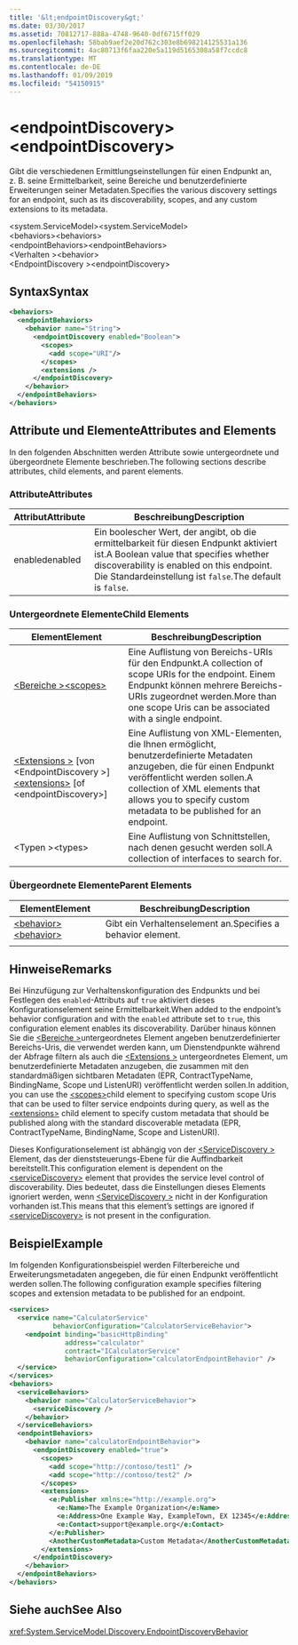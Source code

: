 ```yaml
---
title: '&lt;endpointDiscovery&gt;'
ms.date: 03/30/2017
ms.assetid: 70812717-888a-4748-9640-0df6715ff029
ms.openlocfilehash: 58bab9aef2e20d762c303e8b698214125531a136
ms.sourcegitcommit: 4ac80713f6faa220e5a119d5165308a58f7ccdc8
ms.translationtype: MT
ms.contentlocale: de-DE
ms.lasthandoff: 01/09/2019
ms.locfileid: "54150915"
---
```

# <a name="ltendpointdiscoverygt"></a><span data-ttu-id="33719-102">&lt;endpointDiscovery&gt;</span><span class="sxs-lookup"><span data-stu-id="33719-102">&lt;endpointDiscovery&gt;</span></span>
<span data-ttu-id="33719-103">Gibt die verschiedenen Ermittlungseinstellungen für einen Endpunkt an, z. B. seine Ermittelbarkeit, seine Bereiche und benutzerdefinierte Erweiterungen seiner Metadaten.</span><span class="sxs-lookup"><span data-stu-id="33719-103">Specifies the various discovery settings for an endpoint, such as its discoverability, scopes, and any custom extensions to its metadata.</span></span>  
  
<span data-ttu-id="33719-104">\<system.ServiceModel></span><span class="sxs-lookup"><span data-stu-id="33719-104">\<system.ServiceModel></span></span>  
<span data-ttu-id="33719-105">\<behaviors></span><span class="sxs-lookup"><span data-stu-id="33719-105">\<behaviors></span></span>  
<span data-ttu-id="33719-106">\<endpointBehaviors></span><span class="sxs-lookup"><span data-stu-id="33719-106">\<endpointBehaviors></span></span>  
<span data-ttu-id="33719-107">\<Verhalten ></span><span class="sxs-lookup"><span data-stu-id="33719-107">\<behavior></span></span>  
<span data-ttu-id="33719-108">\<EndpointDiscovery ></span><span class="sxs-lookup"><span data-stu-id="33719-108">\<endpointDiscovery></span></span>  
  
## <a name="syntax"></a><span data-ttu-id="33719-109">Syntax</span><span class="sxs-lookup"><span data-stu-id="33719-109">Syntax</span></span>  
  
```xml  
<behaviors>
  <endpointBehaviors>
    <behavior name="String">
      <endpointDiscovery enabled="Boolean">
        <scopes>
          <add scope="URI"/>
        </scopes>
        <extensions />
      </endpointDiscovery>
    </behavior>
  </endpointBehaviors>
</behaviors>
```  
  
## <a name="attributes-and-elements"></a><span data-ttu-id="33719-110">Attribute und Elemente</span><span class="sxs-lookup"><span data-stu-id="33719-110">Attributes and Elements</span></span>  
 <span data-ttu-id="33719-111">In den folgenden Abschnitten werden Attribute sowie untergeordnete und übergeordnete Elemente beschrieben.</span><span class="sxs-lookup"><span data-stu-id="33719-111">The following sections describe attributes, child elements, and parent elements.</span></span>  
  
### <a name="attributes"></a><span data-ttu-id="33719-112">Attribute</span><span class="sxs-lookup"><span data-stu-id="33719-112">Attributes</span></span>  
  
|<span data-ttu-id="33719-113">Attribut</span><span class="sxs-lookup"><span data-stu-id="33719-113">Attribute</span></span>|<span data-ttu-id="33719-114">Beschreibung</span><span class="sxs-lookup"><span data-stu-id="33719-114">Description</span></span>|  
|---------------|-----------------|  
|<span data-ttu-id="33719-115">enabled</span><span class="sxs-lookup"><span data-stu-id="33719-115">enabled</span></span>|<span data-ttu-id="33719-116">Ein boolescher Wert, der angibt, ob die ermittelbarkeit für diesen Endpunkt aktiviert ist.</span><span class="sxs-lookup"><span data-stu-id="33719-116">A Boolean value that specifies whether discoverability is enabled on this endpoint.</span></span> <span data-ttu-id="33719-117">Die Standardeinstellung ist `false`.</span><span class="sxs-lookup"><span data-stu-id="33719-117">The default is `false`.</span></span>|  
  
### <a name="child-elements"></a><span data-ttu-id="33719-118">Untergeordnete Elemente</span><span class="sxs-lookup"><span data-stu-id="33719-118">Child Elements</span></span>  
  
|<span data-ttu-id="33719-119">Element</span><span class="sxs-lookup"><span data-stu-id="33719-119">Element</span></span>|<span data-ttu-id="33719-120">Beschreibung</span><span class="sxs-lookup"><span data-stu-id="33719-120">Description</span></span>|  
|-------------|-----------------|  
|[<span data-ttu-id="33719-121">\<Bereiche ></span><span class="sxs-lookup"><span data-stu-id="33719-121">\<scopes></span></span>](../../../../../docs/framework/configure-apps/file-schema/wcf/scopes.md)|<span data-ttu-id="33719-122">Eine Auflistung von Bereichs-URIs für den Endpunkt.</span><span class="sxs-lookup"><span data-stu-id="33719-122">A collection of scope URIs for the endpoint.</span></span> <span data-ttu-id="33719-123">Einem Endpunkt können mehrere Bereichs-URIs zugeordnet werden.</span><span class="sxs-lookup"><span data-stu-id="33719-123">More than one scope Uris can be associated with a single endpoint.</span></span>|  
|<span data-ttu-id="33719-124">[\<Extensions >](../../../../../docs/framework/configure-apps/file-schema/wcf/extensions.md) [von \<EndpointDiscovery >]</span><span class="sxs-lookup"><span data-stu-id="33719-124">[\<extensions>](../../../../../docs/framework/configure-apps/file-schema/wcf/extensions.md) [of \<endpointDiscovery>]</span></span>|<span data-ttu-id="33719-125">Eine Auflistung von XML-Elementen, die Ihnen ermöglicht, benutzerdefinierte Metadaten anzugeben, die für einen Endpunkt veröffentlicht werden sollen.</span><span class="sxs-lookup"><span data-stu-id="33719-125">A collection of XML elements that allows you to specify custom metadata to be published for an endpoint.</span></span>|  
|<span data-ttu-id="33719-126">\<Typen ></span><span class="sxs-lookup"><span data-stu-id="33719-126">\<types></span></span>|<span data-ttu-id="33719-127">Eine Auflistung von Schnittstellen, nach denen gesucht werden soll.</span><span class="sxs-lookup"><span data-stu-id="33719-127">A collection of interfaces to search for.</span></span>|  
  
### <a name="parent-elements"></a><span data-ttu-id="33719-128">Übergeordnete Elemente</span><span class="sxs-lookup"><span data-stu-id="33719-128">Parent Elements</span></span>  
  
|<span data-ttu-id="33719-129">Element</span><span class="sxs-lookup"><span data-stu-id="33719-129">Element</span></span>|<span data-ttu-id="33719-130">Beschreibung</span><span class="sxs-lookup"><span data-stu-id="33719-130">Description</span></span>|  
|-------------|-----------------|  
|[<span data-ttu-id="33719-131">\<behavior></span><span class="sxs-lookup"><span data-stu-id="33719-131">\<behavior></span></span>](../../../../../docs/framework/configure-apps/file-schema/wcf/behavior-of-endpointbehaviors.md)|<span data-ttu-id="33719-132">Gibt ein Verhaltenselement an.</span><span class="sxs-lookup"><span data-stu-id="33719-132">Specifies a behavior element.</span></span>|  
|||  
  
## <a name="remarks"></a><span data-ttu-id="33719-133">Hinweise</span><span class="sxs-lookup"><span data-stu-id="33719-133">Remarks</span></span>  
 <span data-ttu-id="33719-134">Bei Hinzufügung zur Verhaltenskonfiguration des Endpunkts und bei Festlegen des `enabled`-Attributs auf `true` aktiviert dieses Konfigurationselement seine Ermittelbarkeit.</span><span class="sxs-lookup"><span data-stu-id="33719-134">When added to the endpoint’s behavior configuration and with the `enabled` attribute set to `true`, this configuration element enables its discoverability.</span></span> <span data-ttu-id="33719-135">Darüber hinaus können Sie die [ \<Bereiche >](../../../../../docs/framework/configure-apps/file-schema/wcf/scopes.md)untergeordnetes Element angeben benutzerdefinierter Bereichs-Uris, die verwendet werden kann, um Dienstendpunkte während der Abfrage filtern als auch die [ \<Extensions >](../../../../../docs/framework/configure-apps/file-schema/wcf/extensions.md) untergeordnetes Element, um benutzerdefinierte Metadaten anzugeben, die zusammen mit den standardmäßigen sichtbaren Metadaten (EPR, ContractTypeName, BindingName, Scope und ListenURI) veröffentlicht werden sollen.</span><span class="sxs-lookup"><span data-stu-id="33719-135">In addition, you can use the [\<scopes>](../../../../../docs/framework/configure-apps/file-schema/wcf/scopes.md)child element to specifying custom scope Uris that can be used to filter service endpoints during query, as well as the [\<extensions>](../../../../../docs/framework/configure-apps/file-schema/wcf/extensions.md) child element to specify custom metadata that should be published along with the standard discoverable metadata (EPR, ContractTypeName, BindingName, Scope and ListenURI).</span></span>  
  
 <span data-ttu-id="33719-136">Dieses Konfigurationselement ist abhängig von der [ \<ServiceDiscovery >](../../../../../docs/framework/configure-apps/file-schema/wcf/servicediscovery.md) Element, das der dienststeuerungs-Ebene für die Auffindbarkeit bereitstellt.</span><span class="sxs-lookup"><span data-stu-id="33719-136">This configuration element is dependent on the [\<serviceDiscovery>](../../../../../docs/framework/configure-apps/file-schema/wcf/servicediscovery.md) element that provides the service level control of discoverability.</span></span> <span data-ttu-id="33719-137">Dies bedeutet, dass die Einstellungen dieses Elements ignoriert werden, wenn [ \<ServiceDiscovery >](../../../../../docs/framework/configure-apps/file-schema/wcf/servicediscovery.md) nicht in der Konfiguration vorhanden ist.</span><span class="sxs-lookup"><span data-stu-id="33719-137">This means that this element’s settings are ignored if [\<serviceDiscovery>](../../../../../docs/framework/configure-apps/file-schema/wcf/servicediscovery.md) is not present in the configuration.</span></span>  
  
## <a name="example"></a><span data-ttu-id="33719-138">Beispiel</span><span class="sxs-lookup"><span data-stu-id="33719-138">Example</span></span>  
 <span data-ttu-id="33719-139">Im folgenden Konfigurationsbeispiel werden Filterbereiche und Erweiterungsmetadaten angegeben, die für einen Endpunkt veröffentlicht werden sollen.</span><span class="sxs-lookup"><span data-stu-id="33719-139">The following configuration example specifies filtering scopes and extension metadata to be published for an endpoint.</span></span>  
  
```xml  
<services>
  <service name="CalculatorService"
           behaviorConfiguration="CalculatorServiceBehavior">
    <endpoint binding="basicHttpBinding"
              address="calculator"
              contract="ICalculatorService"
              behaviorConfiguration="calculatorEndpointBehavior" />
  </service>
</services>
<behaviors>
  <serviceBehaviors>
    <behavior name="CalculatorServiceBehavior">
      <serviceDiscovery />
    </behavior>
  </serviceBehaviors>
  <endpointBehaviors>
    <behavior name="calculatorEndpointBehavior">
      <endpointDiscovery enabled="true">
        <scopes>
          <add scope="http://contoso/test1" />
          <add scope="http://contoso/test2" />
        </scopes>
        <extensions>
          <e:Publisher xmlns:e="http://example.org">
            <e:Name>The Example Organization</e:Name>
            <e:Address>One Example Way, ExampleTown, EX 12345</e:Address>
            <e:Contact>support@example.org</e:Contact>
          </e:Publisher>
          <AnotherCustomMetadata>Custom Metadata</AnotherCustomMetadata>
        </extensions>
      </endpointDiscovery>
    </behavior>
  </endpointBehaviors>
</behaviors>
```  
  
## <a name="see-also"></a><span data-ttu-id="33719-140">Siehe auch</span><span class="sxs-lookup"><span data-stu-id="33719-140">See Also</span></span>  
 <xref:System.ServiceModel.Discovery.EndpointDiscoveryBehavior>
